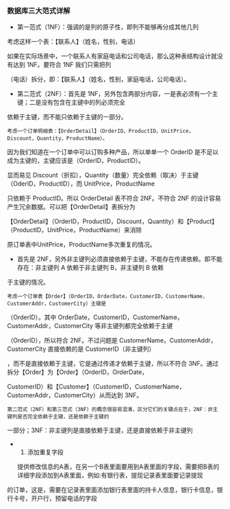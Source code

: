 ### 数据库三大范式详解
* 第一范式（1NF）：强调的是列的原子性，即列不能够再分成其他几列

考虑这样一个表：【联系人】（姓名，性别，电话）

如果在实际场景中，一个联系人有家庭电话和公司电话，那么这种表结构设计就没有达到 1NF。要符合 1NF 我们只需把列

（电话）拆分，即：【联系人】（姓名，性别，家庭电话，公司电话）。

* 第二范式（2NF）：首先是 1NF，另外包含两部分内容，一是表必须有一个主键；二是没有包含在主键中的列必须完全
 
 依赖于主键，而不能只依赖于主键的一部分。
 
    考虑一个订单明细表：【OrderDetail】（OrderID，ProductID，UnitPrice，Discount，Quantity，ProductName）。
 
 因为我们知道在一个订单中可以订购多种产品，所以单单一个 OrderID 是不足以成为主键的，主键应该是（OrderID，ProductID）。
 
 显而易见 Discount（折扣），Quantity（数量）完全依赖（取决）于主键（OderID，ProductID），而 UnitPrice，ProductName 
 
只依赖于 ProductID。所以 OrderDetail 表不符合 2NF。不符合 2NF 的设计容易产生冗余数据。可以把【OrderDetail】表拆分为

【OrderDetail】（OrderID，ProductID，Discount，Quantity）和【Product】（ProductID，UnitPrice，ProductName）来消除

原订单表中UnitPrice，ProductName多次重复的情况。
    
* 首先是 2NF，另外非主键列必须直接依赖于主键，不能存在传递依赖。即不能存在：非主键列 A 依赖于非主键列 B，非主键列 B 依赖

于主键的情况。

    考虑一个订单表【Order】（OrderID，OrderDate，CustomerID，CustomerName，CustomerAddr，CustomerCity）主键是
    
（OrderID）。其中 OrderDate，CustomerID，CustomerName，CustomerAddr，CustomerCity 等非主键列都完全依赖于主键

（OrderID），所以符合 2NF。不过问题是 CustomerName，CustomerAddr，CustomerCity 直接依赖的是 CustomerID（非主键列）

，而不是直接依赖于主键，它是通过传递才依赖于主键，所以不符合 3NF。通过拆分【Order】为【Order】（OrderID，OrderDate，

CustomerID）和【Customer】（CustomerID，CustomerName，CustomerAddr，CustomerCity）从而达到 3NF。

    第二范式（2NF）和第三范式（3NF）的概念很容易混淆，区分它们的关键点在于，2NF：非主键列是否完全依赖于主键，还是依赖于主键的
    
一部分；3NF：非主键列是直接依赖于主键，还是直接依赖于非主键列

* 1. 添加重复字段

    提供修改信息的A表，在另一个B表里面要用到A表里面的字段，需要把B表的详细字段添加到A表里面，例如:有银行表，提现记录表里面要记录提现
    
的订单，这是，需要在记录表里面添加银行表里面的持卡人信息，银行卡信息，银行卡号，开户行，预留电话的字段

